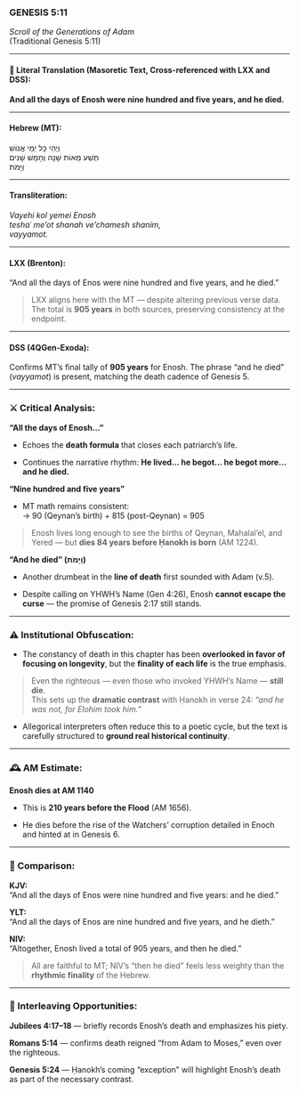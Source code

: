 ### **GENESIS 5:11**

_Scroll of the Generations of Adam_  
(Traditional Genesis 5:11)

---

#### 📜 Literal Translation (Masoretic Text, Cross-referenced with LXX and DSS):

**And all the days of Enosh were nine hundred and five years, and he died.**

---

#### Hebrew (MT):

וַיְהִי כָּל יְמֵי אֱנוֹשׁ  
תְּשַׁע מֵאוֹת שָׁנָה וְחָמֵשׁ שָׁנִים  
וַיָּמֹת

---

#### Transliteration:

_Vayehi kol yemei Enosh  
teshaʿ me’ot shanah ve’chamesh shanim,  
vayyamot._

---

#### LXX (Brenton):

“And all the days of Enos were nine hundred and five years, and he died.”

> LXX aligns here with the MT — despite altering previous verse data. The total is **905 years** in both sources, preserving consistency at the endpoint.

---

#### DSS (4QGen-Exoda):

Confirms MT’s final tally of **905 years** for Enosh. The phrase “and he died” (_vayyamot_) is present, matching the death cadence of Genesis 5.

---

### ⚔️ Critical Analysis:

**“All the days of Enosh…”**

- Echoes the **death formula** that closes each patriarch’s life.
    
- Continues the narrative rhythm: **He lived… he begot… he begot more… and he died.**
    

**“Nine hundred and five years”**

- MT math remains consistent:  
    → 90 (Qeynan’s birth) + 815 (post-Qeynan) = 905
    

> Enosh lives long enough to see the births of Qeynan, Mahalal’el, and Yered — but **dies 84 years before Ḥanokh is born** (AM 1224).

**“And he died” (וַיָּמֹת)**

- Another drumbeat in the **line of death** first sounded with Adam (v.5).
    
- Despite calling on YHWH’s Name (Gen 4:26), Enosh **cannot escape the curse** — the promise of Genesis 2:17 still stands.
    

---

### ⚠️ Institutional Obfuscation:

- The constancy of death in this chapter has been **overlooked in favor of focusing on longevity**, but the **finality of each life** is the true emphasis.
    

> Even the righteous — even those who invoked YHWH’s Name — **still die**.  
> This sets up the **dramatic contrast** with Ḥanokh in verse 24: _“and he was not, for Elohim took him.”_

- Allegorical interpreters often reduce this to a poetic cycle, but the text is carefully structured to **ground real historical continuity**.
    

---

### 🕰️ AM Estimate:

**Enosh dies at AM 1140**

- This is **210 years before the Flood** (AM 1656).
    
- He dies before the rise of the Watchers’ corruption detailed in Enoch and hinted at in Genesis 6.
    

---

### 📖 Comparison:

**KJV:**  
“And all the days of Enos were nine hundred and five years: and he died.”

**YLT:**  
“And all the days of Enos are nine hundred and five years, and he dieth.”

**NIV:**  
“Altogether, Enosh lived a total of 905 years, and then he died.”

> All are faithful to MT; NIV’s “then he died” feels less weighty than the **rhythmic finality** of the Hebrew.

---

### 🔗 Interleaving Opportunities:

**Jubilees 4:17–18** — briefly records Enosh’s death and emphasizes his piety.

**Romans 5:14** — confirms death reigned “from Adam to Moses,” even over the righteous.

**Genesis 5:24** — Ḥanokh’s coming “exception” will highlight Enosh’s death as part of the necessary contrast.